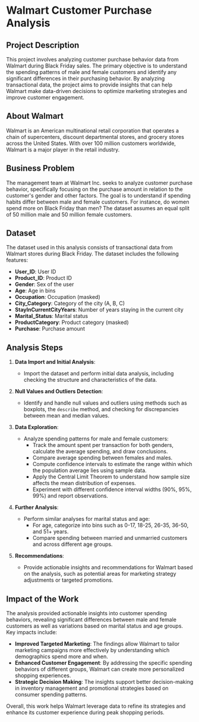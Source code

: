 

# Walmart Customer Purchase Analysis

## Project Description

This project involves analyzing customer purchase behavior data from Walmart during Black Friday sales. The primary objective is to understand the spending patterns of male and female customers and identify any significant differences in their purchasing behavior. By analyzing transactional data, the project aims to provide insights that can help Walmart make data-driven decisions to optimize marketing strategies and improve customer engagement.

## About Walmart

Walmart is an American multinational retail corporation that operates a chain of supercenters, discount departmental stores, and grocery stores across the United States. With over 100 million customers worldwide, Walmart is a major player in the retail industry.

## Business Problem

The management team at Walmart Inc. seeks to analyze customer purchase behavior, specifically focusing on the purchase amount in relation to the customer's gender and other factors. The goal is to understand if spending habits differ between male and female customers. For instance, do women spend more on Black Friday than men? The dataset assumes an equal split of 50 million male and 50 million female customers.

## Dataset

The dataset used in this analysis consists of transactional data from Walmart stores during Black Friday. The dataset includes the following features:

- **User_ID**: User ID
- **Product_ID**: Product ID
- **Gender**: Sex of the user
- **Age**: Age in bins
- **Occupation**: Occupation (masked)
- **City_Category**: Category of the city (A, B, C)
- **StayInCurrentCityYears**: Number of years staying in the current city
- **Marital_Status**: Marital status
- **ProductCategory**: Product category (masked)
- **Purchase**: Purchase amount

## Analysis Steps

1. **Data Import and Initial Analysis**:
   - Import the dataset and perform initial data analysis, including checking the structure and characteristics of the data.

2. **Null Values and Outliers Detection**:
   - Identify and handle null values and outliers using methods such as boxplots, the `describe` method, and checking for discrepancies between mean and median values.

3. **Data Exploration**:
   - Analyze spending patterns for male and female customers:
     - Track the amount spent per transaction for both genders, calculate the average spending, and draw conclusions.
     - Compare average spending between females and males.
     - Compute confidence intervals to estimate the range within which the population average lies using sample data.
     - Apply the Central Limit Theorem to understand how sample size affects the mean distribution of expenses.
     - Experiment with different confidence interval widths (90%, 95%, 99%) and report observations.

4. **Further Analysis**:
   - Perform similar analyses for marital status and age:
     - For age, categorize into bins such as 0-17, 18-25, 26-35, 36-50, and 51+ years.
     - Compare spending between married and unmarried customers and across different age groups.

5. **Recommendations**:
   - Provide actionable insights and recommendations for Walmart based on the analysis, such as potential areas for marketing strategy adjustments or targeted promotions.



## Impact of the Work

The analysis provided actionable insights into customer spending behaviors, revealing significant differences between male and female customers as well as variations based on marital status and age groups. Key impacts include:

- **Improved Targeted Marketing**: The findings allow Walmart to tailor marketing campaigns more effectively by understanding which demographics spend more and when.
- **Enhanced Customer Engagement**: By addressing the specific spending behaviors of different groups, Walmart can create more personalized shopping experiences.
- **Strategic Decision Making**: The insights support better decision-making in inventory management and promotional strategies based on consumer spending patterns.

Overall, this work helps Walmart leverage data to refine its strategies and enhance its customer experience during peak shopping periods.

